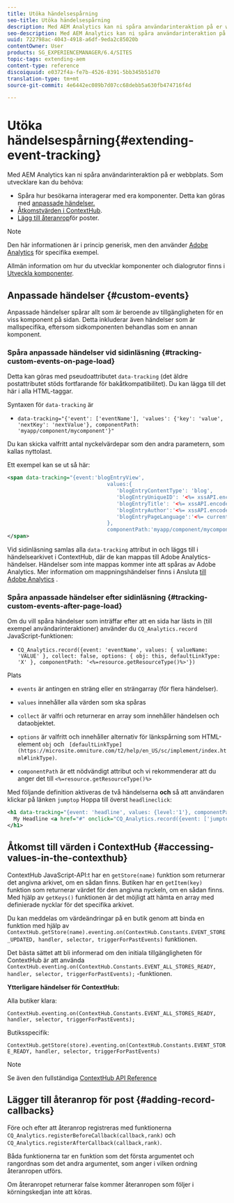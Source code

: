 ```yaml
---
title: Utöka händelsespårning
seo-title: Utöka händelsespårning
description: Med AEM Analytics kan ni spåra användarinteraktion på er webbplats
seo-description: Med AEM Analytics kan ni spåra användarinteraktion på er webbplats
uuid: 722798ac-4043-4918-a6df-9eda2c85020b
contentOwner: User
products: SG_EXPERIENCEMANAGER/6.4/SITES
topic-tags: extending-aem
content-type: reference
discoiquuid: e0372f4a-fe7b-4526-8391-5bb345b51d70
translation-type: tm+mt
source-git-commit: 4e6442ec089b7d07cc68debb5a630fb474716f4d

---
```



# Utöka händelsespårning{#extending-event-tracking}

Med AEM Analytics kan ni spåra användarinteraktion på er webbplats. Som utvecklare kan du behöva:

* Spåra hur besökarna interagerar med era komponenter. Detta kan göras med [anpassade händelser.](#custom-events)
* [Åtkomstvärden i ContextHub](/help/sites-developing/extending-analytics.md#accessing-values-in-the-contexthub).
* [Lägg till återanrop](#adding-record-callbacks)för poster.

>[!NOTE]
>
>Den här informationen är i princip generisk, men den använder [Adobe Analytics](/help/sites-administering/adobeanalytics.md) för specifika exempel.
>
>Allmän information om hur du utvecklar komponenter och dialogrutor finns i [Utveckla komponenter](/help/sites-developing/components.md).

## Anpassade händelser {#custom-events}

Anpassade händelser spårar allt som är beroende av tillgängligheten för en viss komponent på sidan. Detta inkluderar även händelser som är mallspecifika, eftersom sidkomponenten behandlas som en annan komponent.

### Spåra anpassade händelser vid sidinläsning {#tracking-custom-events-on-page-load}

Detta kan göras med pseudoattributet `data-tracking` (det äldre postattributet stöds fortfarande för bakåtkompatibilitet). Du kan lägga till det här i alla HTML-taggar.

Syntaxen för `data-tracking` är

* `data-tracking="{'event': ['eventName'], 'values': {'key': 'value', 'nextKey': 'nextValue'}, componentPath: 'myapp/component/mycomponent'}"`

Du kan skicka valfritt antal nyckelvärdepar som den andra parametern, som kallas nyttolast.

Ett exempel kan se ut så här:

```xml
<span data-tracking="{event:'blogEntryView', 
                                values:{
                                   'blogEntryContentType': 'blog', 
                                   'blogEntryUniqueID': '<%= xssAPI.encodeForJSString(entry.getId()) %>',
                                   'blogEntryTitle': '<%= xssAPI.encodeForJSString(entry.getTitle()) %>',
                                   'blogEntryAuthor':'<%= xssAPI.encodeForJSString(entry.getAuthor()) %>',
                                   'blogEntryPageLanguage':'<%= currentPage.getLanguage(true) %>'
                                },
                                componentPath:'myapp/component/mycomponent'}">
</span>
```

Vid sidinläsning samlas alla `data-tracking` attribut in och läggs till i händelsearkivet i ContextHub, där de kan mappas till Adobe Analytics-händelser. Händelser som inte mappas kommer inte att spåras av Adobe Analytics. Mer information om mappningshändelser finns i Ansluta [till Adobe Analytics](/help/sites-administering/adobeanalytics.md) .

### Spåra anpassade händelser efter sidinläsning {#tracking-custom-events-after-page-load}

Om du vill spåra händelser som inträffar efter att en sida har lästs in (till exempel användarinteraktioner) använder du `CQ_Analytics.record` JavaScript-funktionen:

* `CQ_Analytics.record({event: 'eventName', values: { valueName: 'VALUE' }, collect: false, options: { obj: this, defaultLinkType: 'X' }, componentPath: '<%=resource.getResourceType()%>'})`

Plats

* `events` är antingen en sträng eller en strängarray (för flera händelser).

* `values` innehåller alla värden som ska spåras
* `collect` är valfri och returnerar en array som innehåller händelsen och dataobjektet.
* `options` är valfritt och innehåller alternativ för länkspårning som HTML-element `obj` och ` [defaultLinkType](https://microsite.omniture.com/t2/help/en_US/sc/implement/index.html#linkType)`.

* `componentPath` är ett nödvändigt attribut och vi rekommenderar att du anger det till `<%=resource.getResourceType()%>`

Med följande definition aktiveras de två händelserna **och** så att användaren klickar på länken `jumptop` Hoppa till överst `headlineclick`:

```xml
<h1 data-tracking="{event: 'headline', values: {level:'1'}, componentPath: '<%=resource.getResourceType()%>'}">
  My Headline <a href="#" onclick="CQ_Analytics.record({event: ['jumptop','headlineclick'],  values: {level:'1'}, componentPath: '<%=resource.getResourceType()%>'})">Jump to top</a>
</h1>
```

## Åtkomst till värden i ContextHub {#accessing-values-in-the-contexthub}

ContextHub JavaScript-API:t har en `getStore(name)` funktion som returnerar det angivna arkivet, om en sådan finns. Butiken har en `getItem(key)` funktion som returnerar värdet för den angivna nyckeln, om en sådan finns. Med hjälp av `getKeys()` funktionen är det möjligt att hämta en array med definierade nycklar för det specifika arkivet.

Du kan meddelas om värdeändringar på en butik genom att binda en funktion med hjälp av `ContextHub.getStore(name).eventing.on(ContextHub.Constants.EVENT_STORE_UPDATED, handler, selector, triggerForPastEvents)` funktionen.

Det bästa sättet att bli informerad om den initiala tillgängligheten för ContextHub är att använda `ContextHub.eventing.on(ContextHub.Constants.EVENT_ALL_STORES_READY, handler, selector, triggerForPastEvents);` -funktionen.

**Ytterligare händelser för ContextHub:**

Alla butiker klara:

`ContextHub.eventing.on(ContextHub.Constants.EVENT_ALL_STORES_READY, handler, selector, triggerForPastEvents);`

Butiksspecifik:

`ContextHub.getStore(store).eventing.on(ContextHub.Constants.EVENT_STORE_READY, handler, selector, triggerForPastEvents)`

>[!NOTE]
>
>Se även den fullständiga [ContextHub API Reference](https://helpx.adobe.com/experience-manager/6-4/sites/developing/using/contexthub-api.html#ContextHubJavascriptAPIReference)

## Lägger till återanrop för post {#adding-record-callbacks}

Före och efter att återanrop registreras med funktionerna `CQ_Analytics.registerBeforeCallback(callback,rank)` och `CQ_Analytics.registerAfterCallback(callback,rank)`.

Båda funktionerna tar en funktion som det första argumentet och rangordnas som det andra argumentet, som anger i vilken ordning återanropen utförs.

Om återanropet returnerar false kommer återanropen som följer i körningskedjan inte att köras.
